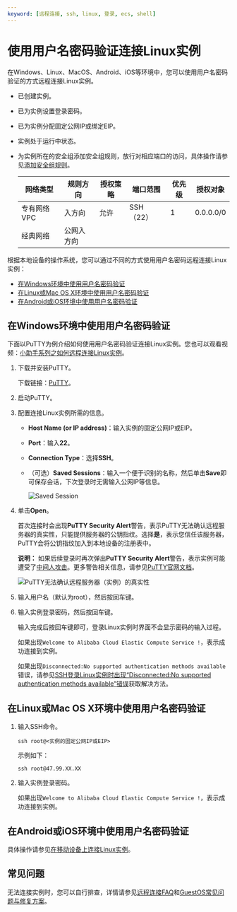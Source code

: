 ```yaml
---
keyword: [远程连接, ssh, linux, 登录, ecs, shell]
---
```


# 使用用户名密码验证连接Linux实例

在Windows、Linux、MacOS、Android、iOS等环境中，您可以使用用户名密码验证的方式远程连接Linux实例。

-   已创建实例。
-   已为实例设置登录密码。
-   已为实例分配固定公网IP或绑定EIP。
-   实例处于运行中状态。
-   为实例所在的安全组添加安全组规则，放行对相应端口的访问，具体操作请参见[添加安全组规则](/cn.zh-CN/安全/安全组/添加安全组规则.md)。

    |网络类型|规则方向|授权策略|端口范围|优先级|授权对象|
    |----|----|----|----|---|----|
    |专有网络VPC|入方向|允许|SSH（22）|1|0.0.0.0/0|
    |经典网络|公网入方向|


根据本地设备的操作系统，您可以通过不同的方式使用用户名密码远程连接Linux实例：

-   [在Windows环境中使用用户名密码验证](#section_k1p_o74_bwm)
-   [在Linux或Mac OS X环境中使用用户名密码验证](#section_zo7_ddd_8yk)
-   [在Android或iOS环境中使用用户名密码验证](#section_x5j_164_ejd)

## 在Windows环境中使用用户名密码验证

下面以PuTTY为例介绍如何使用用户名密码验证连接Linux实例。您也可以观看视频：[小助手系列之如何远程连接Linux实例](https://help.aliyun.com/document_detail/62304.html)。

1.  下载并安装PuTTY。

    下载链接：[PuTTY](http://www.chiark.greenend.org.uk/~sgtatham/putty/)。

2.  启动PuTTY。

3.  配置连接Linux实例所需的信息。

    -   **Host Name \(or IP address\)**：输入实例的固定公网IP或EIP。
    -   **Port**：输入**22**。
    -   **Connection Type**：选择**SSH**。
    -   （可选）**Saved Sessions**：输入一个便于识别的名称，然后单击**Save**即可保存会话，下次登录时无需输入公网IP等信息。

        ![Saved Session](https://static-aliyun-doc.oss-accelerate.aliyuncs.com/assets/img/zh-CN/2904359951/p5249.gif)

4.  单击**Open**。

    首次连接时会出现**PuTTY Security Alert**警告，表示PuTTY无法确认远程服务器的真实性，只能提供服务器的公钥指纹。选择**是**，表示您信任该服务器，PuTTY会将公钥指纹加入到本地设备的注册表中。

    **说明：** 如果后续登录时再次弹出**PuTTY Security Alert**警告，表示实例可能遭受了[中间人攻击](https://yq.aliyun.com/articles/209748)。更多警告相关信息，请参见[PuTTY官网文档](https://the.earth.li/~sgtatham/putty/0.70/htmldoc/Chapter2.html#gs-hostkey)。

    ![PuTTY无法确认远程服务器（实例）的真实性](https://static-aliyun-doc.oss-accelerate.aliyuncs.com/assets/img/zh-CN/3904359951/p5251.png)

5.  输入用户名（默认为root），然后按回车键。

6.  输入实例登录密码，然后按回车键。

    输入完成后按回车键即可，登录Linux实例时界面不会显示密码的输入过程。

    如果出现`Welcome to Alibaba Cloud Elastic Compute Service !`，表示成功连接到实例。

    如果出现`Disconnected:No supported authentication methods available`错误，请参见[SSH登录Linux实例时出现“Disconnected:No supported authentication methods available”错误](https://help.aliyun.com/knowledge_detail/41489.html)获取解决方法。


## 在Linux或Mac OS X环境中使用用户名密码验证

1.  输入SSH命令。

    ```
    ssh root@<实例的固定公网IP或EIP>
    ```

    示例如下：

    ```
    ssh root@47.99.XX.XX
    ```

2.  输入实例登录密码。

    如果出现`Welcome to Alibaba Cloud Elastic Compute Service !`，表示成功连接到实例。


## 在Android或iOS环境中使用用户名密码验证

具体操作请参见[在移动设备上连接Linux实例](/cn.zh-CN/实例/连接实例/使用Workbench连接实例/在移动设备上连接Linux实例.md)。

## 常见问题

无法连接实例时，您可以自行排查，详情请参见[远程连接FAQ]()和[GuestOS常见问题与修复方案](https://help.aliyun.com/document_detail/175789.html)。

